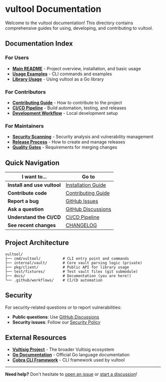 # vultool Documentation

Welcome to the vultool documentation! This directory contains comprehensive guides for using, developing, and contributing to vultool.

## Documentation Index

### For Users
- **[Main README](../README.md)** - Project overview, installation, and basic usage
- **[Usage Examples](../README.md#usage)** - CLI commands and examples
- **[Library Usage](../README.md#library-usage)** - Using vultool as a Go library

### For Contributors
- **[Contributing Guide](../CONTRIBUTING.md)** - How to contribute to the project
- **[CI/CD Pipeline](CI-CD.md)** - Build automation, testing, and releases
- **[Development Workflow](../CONTRIBUTING.md#development-workflow)** - Local development setup

### For Maintainers
- **[Security Scanning](CI-CD.md#security-scanning)** - Security analysis and vulnerability management
- **[Release Process](CI-CD.md#creating-releases)** - How to create and manage releases
- **[Quality Gates](CI-CD.md#quality-gates)** - Requirements for merging changes

## Quick Navigation

| I want to... | Go to |
|--------------|-------|
| **Install and use vultool** | [Installation Guide](../README.md#installation) |
| **Contribute code** | [Contributing Guide](../CONTRIBUTING.md) |
| **Report a bug** | [GitHub Issues](https://github.com/rowbotony/vultool/issues) |
| **Ask a question** | [GitHub Discussions](https://github.com/rowbotony/vultool/discussions) |
| **Understand the CI/CD** | [CI/CD Pipeline](CI-CD.md) |
| **See recent changes** | [CHANGELOG](../CHANGELOG.md) |

## Project Architecture

```
vultool/
├── cmd/vultool/          # CLI entry point and commands
├── internal/vault/       # Core vault parsing logic (private)
├── pkg/client/           # Public API for library usage
├── test/fixtures/        # Test vault files (git submodule)
├── docs/                 # Documentation (you are here!)
└── .github/workflows/    # CI/CD automation
```

## Security

For security-related questions or to report vulnerabilities:
- **Public questions**: Use [GitHub Discussions](https://github.com/rowbotony/vultool/discussions)
- **Security issues**: Follow our [Security Policy](../CONTRIBUTING.md#security)

## External Resources

- **[Vultisig Project](https://github.com/vultisig)** - The broader Vultisig ecosystem
- **[Go Documentation](https://golang.org/doc/)** - Official Go language documentation
- **[Cobra CLI Framework](https://cobra.dev/)** - CLI framework used by vultool

---

**Need help?** Don't hesitate to [open an issue](https://github.com/rowbotony/vultool/issues) or [start a discussion](https://github.com/rowbotony/vultool/discussions)!
